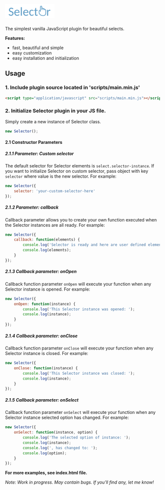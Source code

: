 # <img src="https://raw.githubusercontent.com/lamka02sk/selector/master/assets/logo.png" width="160">
The simplest vanilla JavaScript plugin for beautiful selects.

**Features:**
- fast, beautiful and simple
- easy customization
- easy installation and initialization

## Usage
### 1. Include plugin source located in 'scripts/main.min.js'
```html
<script type="application/javascript" src="scripts/main.min.js"></script>
```

### 2. Initialize Selector plugin in your JS file.
Simply create a new instance of Selector class.
```javascript
new Selector();
```

#### 2.1 Constructor Parameters
##### 2.1.1 Parameter: *Custom selector*
The default selector for Selector elements is `select.selector-instance`. If you want to initialize Selector on custom selector, pass object with key `selector` where value is the new selector. 
For example:
```javascript
new Selector({
    selector: 'your-custom-selector-here'
});
```
##### 2.1.2 Parameter: *callback*
Callback parameter allows you to create your own function executed when the Selector instances are all ready.
For example:
```javascript
new Selector({
    callback: function(elements) {
        console.log('Selector is ready and here are user defined elements used to generate Selector instances: ');
        console.log(elements);
    }
});
```
##### 2.1.3 Callback parameter: *onOpen*
Callback function parameter `onOpen` will execute your function when any Selector instance is opened.
For example:
```javascript
new Selector({
    onOpen: function(instance) {
        console.log('This Selector instance was opened: ');
        console.log(instance);
    }
});
```
##### 2.1.4 Callback parameter: *onClose*
Callback function parameter `onClose` will execute your function when any Selector instance is closed.
For example:
```javascript
new Selector({
    onClose: function(instance) {
        console.log('This Selector instance was closed: ');
        console.log(instance);
    }
});
```
##### 2.1.5 Callback parameter: *onSelect*
Callback function parameter `onSelect` will execute your function when any Selector instance selected option has changed.
For example:
```javascript
new Selector({
    onSelect: function(instance, option) {
        console.log('The selected option of instance: ');
        console.log(instance);
        console.log(', has changed to: ');
        console.log(option);
    }
});
```

**For more examples, see index.html file.**

*Note: Work in progress. May contain bugs. If you'll find any, let me know!*
